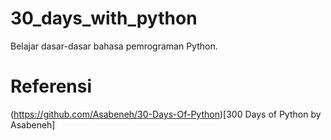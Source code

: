 # 30_days_with_python

Belajar dasar-dasar bahasa pemrograman Python.

# Referensi

(https://github.com/Asabeneh/30-Days-Of-Python)[300 Days of Python by Asabeneh]
